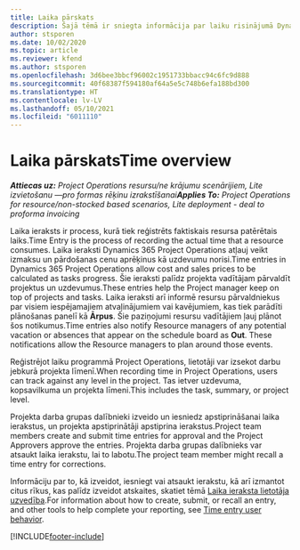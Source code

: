 ```yaml
---
title: Laika pārskats
description: Šajā tēmā ir sniegta informācija par laiku risinājumā Dynamics 365 Project Operations.
author: stsporen
ms.date: 10/02/2020
ms.topic: article
ms.reviewer: kfend
ms.author: stsporen
ms.openlocfilehash: 3d6bee3bbcf96002c1951733bbacc94c6fc9d888
ms.sourcegitcommit: 40f68387f594180af64a5e5c748b6efa188bd300
ms.translationtype: HT
ms.contentlocale: lv-LV
ms.lasthandoff: 05/10/2021
ms.locfileid: "6011110"
---
```

# <a name="time-overview"></a><span data-ttu-id="fe706-103">Laika pārskats</span><span class="sxs-lookup"><span data-stu-id="fe706-103">Time overview</span></span>

<span data-ttu-id="fe706-104">_**Attiecas uz:** Project Operations resursu/ne krājumu scenārijiem, Lite izvietošanu —pro formas rēķinu izrakstīšanai_</span><span class="sxs-lookup"><span data-stu-id="fe706-104">_**Applies To:** Project Operations for resource/non-stocked based scenarios, Lite deployment - deal to proforma invoicing_</span></span>

<span data-ttu-id="fe706-105">Laika ieraksts ir process, kurā tiek reģistrēts faktiskais resursa patērētais laiks.</span><span class="sxs-lookup"><span data-stu-id="fe706-105">Time Entry is the process of recording the actual time that a resource consumes.</span></span> <span data-ttu-id="fe706-106">Laika ieraksti Dynamics 365 Project Operations atļauj veikt izmaksu un pārdošanas cenu aprēķinus kā uzdevumu norisi.</span><span class="sxs-lookup"><span data-stu-id="fe706-106">Time entries in Dynamics 365 Project Operations allow cost and sales prices to be calculated as tasks progress.</span></span> <span data-ttu-id="fe706-107">Šie ieraksti palīdz projekta vadītājam pārvaldīt projektus un uzdevumus.</span><span class="sxs-lookup"><span data-stu-id="fe706-107">These entries help the Project manager keep on top of projects and tasks.</span></span> <span data-ttu-id="fe706-108">Laika ieraksti arī informē resursu pārvaldniekus par visiem iespējamajiem atvaļinājumiem vai kavējumiem, kas tiek parādīti plānošanas panelī kā **Ārpus**. Šie paziņojumi resursu vadītājiem ļauj plānot šos notikumus.</span><span class="sxs-lookup"><span data-stu-id="fe706-108">Time entries also notify Resource managers of any potential vacation or absences that appear on the schedule board as **Out**. These notifications allow the Resource managers to plan around those events.</span></span>

<span data-ttu-id="fe706-109">Reģistrējot laiku programmā Project Operations, lietotāji var izsekot darbu jebkurā projekta līmenī.</span><span class="sxs-lookup"><span data-stu-id="fe706-109">When recording time in Project Operations, users can track against any level in the project.</span></span> <span data-ttu-id="fe706-110">Tas ietver uzdevuma, kopsavilkuma un projekta līmeni.</span><span class="sxs-lookup"><span data-stu-id="fe706-110">This includes the task, summary, or project level.</span></span>

<span data-ttu-id="fe706-111">Projekta darba grupas dalībnieki izveido un iesniedz apstiprināšanai laika ierakstus, un projekta apstiprinātāji apstiprina ierakstus.</span><span class="sxs-lookup"><span data-stu-id="fe706-111">Project team members create and submit time entries for approval and the Project Approvers approve the entries.</span></span> <span data-ttu-id="fe706-112">Projekta darba grupas dalībnieks var atsaukt laika ierakstu, lai to labotu.</span><span class="sxs-lookup"><span data-stu-id="fe706-112">The project team member might recall a time entry for corrections.</span></span>

<span data-ttu-id="fe706-113">Informāciju par to, kā izveidot, iesniegt vai atsaukt ierakstu, kā arī izmantot citus rīkus, kas palīdz izveidot atskaites, skatiet tēmā [Laika ieraksta lietotāja uzvedība](ui-behavior-time.md).</span><span class="sxs-lookup"><span data-stu-id="fe706-113">For information about how to create, submit, or recall an entry, and other tools to help complete your reporting, see [Time entry user behavior](ui-behavior-time.md).</span></span>



[!INCLUDE[footer-include](../includes/footer-banner.md)]